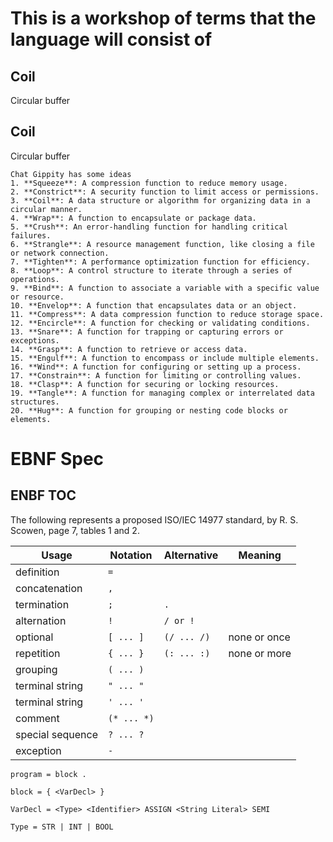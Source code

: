 # This is a workshop of terms that the language will consist of

## Coil
Circular buffer

## Coil
Circular buffer


``` 
Chat Gippity has some ideas
1. **Squeeze**: A compression function to reduce memory usage.
2. **Constrict**: A security function to limit access or permissions.
3. **Coil**: A data structure or algorithm for organizing data in a circular manner.
4. **Wrap**: A function to encapsulate or package data.
5. **Crush**: An error-handling function for handling critical failures.
6. **Strangle**: A resource management function, like closing a file or network connection.
7. **Tighten**: A performance optimization function for efficiency.
8. **Loop**: A control structure to iterate through a series of operations.
9. **Bind**: A function to associate a variable with a specific value or resource.
10. **Envelop**: A function that encapsulates data or an object.
11. **Compress**: A data compression function to reduce storage space.
12. **Encircle**: A function for checking or validating conditions.
13. **Snare**: A function for trapping or capturing errors or exceptions.
14. **Grasp**: A function to retrieve or access data.
15. **Engulf**: A function to encompass or include multiple elements.
16. **Wind**: A function for configuring or setting up a process.
17. **Constrain**: A function for limiting or controlling values.
18. **Clasp**: A function for securing or locking resources.
19. **Tangle**: A function for managing complex or interrelated data structures.
20. **Hug**: A function for grouping or nesting code blocks or elements.
```


# EBNF Spec

## ENBF TOC

The following represents a proposed ISO/IEC 14977 standard, by R. S. Scowen, page 7, tables 1 and 2.

| Usage                 | Notation         | Alternative          | Meaning         |
|-----------------------|------------------|----------------------|-----------------|
| definition            | `=`              |                      |                 |
| concatenation         | `,`              |                      |                 |
| termination           | `;`              | `.`                  |                 |
| alternation           | `!`              | `/ or !`             |                 |
| optional              | `[ ... ]`        | `(/ ... /)`          | none or once    |
| repetition            | `{ ... }`        | `(: ... :)`          | none or more    |
| grouping              | `( ... )`        |                      |                 |
| terminal string       | `" ... "`        |                      |                 |
| terminal string       | `' ... '`        |                      |                 |
| comment               | `(* ... *)`      |                      |                 |
| special sequence      | `? ... ?`        |                      |                 |
| exception             | `-`              |                      |                 |

``` 
program = block .

block = { <VarDecl> }

VarDecl = <Type> <Identifier> ASSIGN <String Literal> SEMI

Type = STR | INT | BOOL

```
